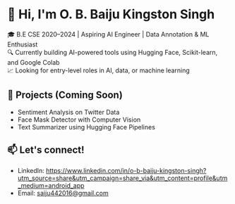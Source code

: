 # 👋 Hi, I'm O. B. Baiju Kingston Singh

🎓 B.E CSE 2020–2024 | Aspiring AI Engineer | Data Annotation & ML Enthusiast  
🔍 Currently building AI-powered tools using Hugging Face, Scikit-learn, and Google Colab  
📈 Looking for entry-level roles in AI, data, or machine learning  

## 🚀 Projects (Coming Soon)
- Sentiment Analysis on Twitter Data
- Face Mask Detector with Computer Vision
- Text Summarizer using Hugging Face Pipelines

## 📫 Let's connect!
- LinkedIn: https://www.linkedin.com/in/o-b-baiju-kingston-singh?utm_source=share&utm_campaign=share_via&utm_content=profile&utm_medium=android_app
- Email: saiju442016@gmail.com


<!--
**BaijuKingstonSingh-OB/BaijuKingstonSingh-OB** is a ✨ _special_ ✨ repository because its `README.md` (this file) appears on your GitHub profile.

Here are some ideas to get you started:

- 🔭 I’m currently working on ...
- 🌱 I’m currently learning ...
- 👯 I’m looking to collaborate on ...
- 🤔 I’m looking for help with ...
- 💬 Ask me about ...
- 📫 How to reach me: ...
- 😄 Pronouns: ...
- ⚡ Fun fact: ...
-->
